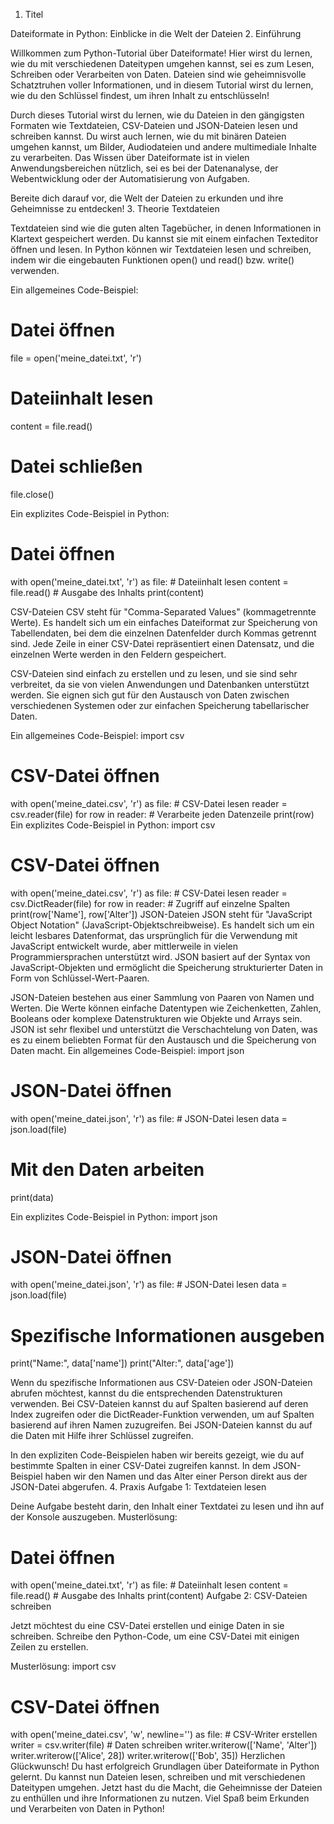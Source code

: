 1. Titel

Dateiformate in Python: Einblicke in die Welt der Dateien
2. Einführung

Willkommen zum Python-Tutorial über Dateiformate! Hier wirst du lernen, wie du mit verschiedenen Dateitypen umgehen kannst, sei es zum Lesen, Schreiben oder Verarbeiten von Daten. Dateien sind wie geheimnisvolle Schatztruhen voller Informationen, und in diesem Tutorial wirst du lernen, wie du den Schlüssel findest, um ihren Inhalt zu entschlüsseln!

Durch dieses Tutorial wirst du lernen, wie du Dateien in den gängigsten Formaten wie Textdateien, CSV-Dateien und JSON-Dateien lesen und schreiben kannst. Du wirst auch lernen, wie du mit binären Dateien umgehen kannst, um Bilder, Audiodateien und andere multimediale Inhalte zu verarbeiten. Das Wissen über Dateiformate ist in vielen Anwendungsbereichen nützlich, sei es bei der Datenanalyse, der Webentwicklung oder der Automatisierung von Aufgaben.

Bereite dich darauf vor, die Welt der Dateien zu erkunden und ihre Geheimnisse zu entdecken!
3. Theorie
Textdateien

Textdateien sind wie die guten alten Tagebücher, in denen Informationen in Klartext gespeichert werden. Du kannst sie mit einem einfachen Texteditor öffnen und lesen. In Python können wir Textdateien lesen und schreiben, indem wir die eingebauten Funktionen open() und read() bzw. write() verwenden.

Ein allgemeines Code-Beispiel:
# Datei öffnen
file = open('meine_datei.txt', 'r')

# Dateiinhalt lesen
content = file.read()

# Datei schließen
file.close()

Ein explizites Code-Beispiel in Python:
# Datei öffnen
with open('meine_datei.txt', 'r') as file:
    # Dateiinhalt lesen
    content = file.read()
    # Ausgabe des Inhalts
    print(content)

CSV-Dateien
CSV steht für "Comma-Separated Values" (kommagetrennte Werte). Es handelt sich um ein einfaches Dateiformat zur Speicherung von Tabellendaten, bei dem die einzelnen Datenfelder durch Kommas getrennt sind. Jede Zeile in einer CSV-Datei repräsentiert einen Datensatz, und die einzelnen Werte werden in den Feldern gespeichert.

CSV-Dateien sind einfach zu erstellen und zu lesen, und sie sind sehr verbreitet, da sie von vielen Anwendungen und Datenbanken unterstützt werden. Sie eignen sich gut für den Austausch von Daten zwischen verschiedenen Systemen oder zur einfachen Speicherung tabellarischer Daten.

Ein allgemeines Code-Beispiel:
import csv

# CSV-Datei öffnen
with open('meine_datei.csv', 'r') as file:
    # CSV-Datei lesen
    reader = csv.reader(file)
    for row in reader:
        # Verarbeite jeden Datenzeile
        print(row)
Ein explizites Code-Beispiel in Python:
import csv

# CSV-Datei öffnen
with open('meine_datei.csv', 'r') as file:
    # CSV-Datei lesen
    reader = csv.DictReader(file)
    for row in reader:
        # Zugriff auf einzelne Spalten
        print(row['Name'], row['Alter'])
JSON-Dateien
JSON steht für "JavaScript Object Notation" (JavaScript-Objektschreibweise). Es handelt sich um ein leicht lesbares Datenformat, das ursprünglich für die Verwendung mit JavaScript entwickelt wurde, aber mittlerweile in vielen Programmiersprachen unterstützt wird. JSON basiert auf der Syntax von JavaScript-Objekten und ermöglicht die Speicherung strukturierter Daten in Form von Schlüssel-Wert-Paaren.

JSON-Dateien bestehen aus einer Sammlung von Paaren von Namen und Werten. Die Werte können einfache Datentypen wie Zeichenketten, Zahlen, Booleans oder komplexe Datenstrukturen wie Objekte und Arrays sein. JSON ist sehr flexibel und unterstützt die Verschachtelung von Daten, was es zu einem beliebten Format für den Austausch und die Speicherung von Daten macht.
Ein allgemeines Code-Beispiel:
import json

# JSON-Datei öffnen
with open('meine_datei.json', 'r') as file:
    # JSON-Datei lesen
    data = json.load(file)

# Mit den Daten arbeiten
print(data)

Ein explizites Code-Beispiel in Python:
import json

# JSON-Datei öffnen
with open('meine_datei.json', 'r') as file:
    # JSON-Datei lesen
    data = json.load(file)

# Spezifische Informationen ausgeben
print("Name:", data['name'])
print("Alter:", data['age'])

Wenn du spezifische Informationen aus CSV-Dateien oder JSON-Dateien abrufen möchtest, kannst du die entsprechenden Datenstrukturen verwenden. Bei CSV-Dateien kannst du auf Spalten basierend auf deren Index zugreifen oder die DictReader-Funktion verwenden, um auf Spalten basierend auf ihren Namen zuzugreifen. Bei JSON-Dateien kannst du auf die Daten mit Hilfe ihrer Schlüssel zugreifen.

In den expliziten Code-Beispielen haben wir bereits gezeigt, wie du auf bestimmte Spalten in einer CSV-Datei zugreifen kannst. In dem JSON-Beispiel haben wir den Namen und das Alter einer Person direkt aus der JSON-Datei abgerufen.
4. Praxis
Aufgabe 1: Textdateien lesen

Deine Aufgabe besteht darin, den Inhalt einer Textdatei zu lesen und ihn auf der Konsole auszugeben.
Musterlösung:
# Datei öffnen
with open('meine_datei.txt', 'r') as file:
    # Dateiinhalt lesen
    content = file.read()
    # Ausgabe des Inhalts
    print(content)
Aufgabe 2: CSV-Dateien schreiben

Jetzt möchtest du eine CSV-Datei erstellen und einige Daten in sie schreiben. Schreibe den Python-Code, um eine CSV-Datei mit einigen Zeilen zu erstellen.

Musterlösung:
import csv

# CSV-Datei öffnen
with open('meine_datei.csv', 'w', newline='') as file:
    # CSV-Writer erstellen
    writer = csv.writer(file)
    # Daten schreiben
    writer.writerow(['Name', 'Alter'])
    writer.writerow(['Alice', 28])
    writer.writerow(['Bob', 35])
Herzlichen Glückwunsch! Du hast erfolgreich Grundlagen über Dateiformate in Python gelernt. Du kannst nun Dateien lesen, schreiben und mit verschiedenen Dateitypen umgehen. Jetzt hast du die Macht, die Geheimnisse der Dateien zu enthüllen und ihre Informationen zu nutzen. Viel Spaß beim Erkunden und Verarbeiten von Daten in Python!

